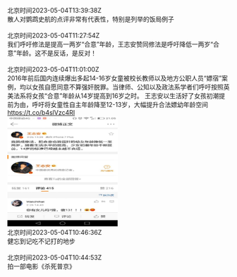 北京时间2023-05-04T13:39:38Z<br>散人对鹦鹉史航的点评非常有代表性，特别是列举的饭局例子<br><br>北京时间2023-05-04T11:27:54Z<br>我们呼吁修法是提高一两岁“合意”年龄，王志安赞同修法是呼吁降低一两岁“合意”年龄。这不是反话，是反对！<br><br>北京时间2023-05-04T11:01:00Z<br>2016年前后国内连续爆出多起14-16岁女童被校长教师以及地方公职人员“嫖宿”案例，均以女孩自愿同意不算强奸脱罪。当律师、公知以及政法系学者们呼吁按照英美法系将女孩“合意”年龄从14岁提高到16岁之时。
王志安以生活好了女孩初潮提前为由，呼吁将女童性自主年龄降至12-13岁，大幅提升合法嫖幼年龄空间 https://t.co/b4slVzc4RI<br><img src='/temp/2023/1653957873427419137_0.jpg' width='250' height='250'><br>北京时间2023-05-04T10:46:36Z<br>健忘到记吃不记打的地步<br><br>北京时间2023-05-04T10:44:53Z<br>拍一部电影《杀死普京》<br><br>